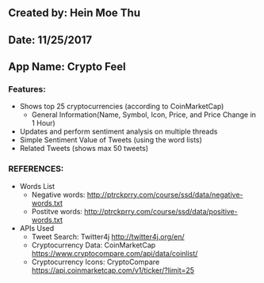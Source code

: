 ## Created by: Hein Moe Thu
## Date: 11/25/2017
## App Name: Crypto Feel

### Features:
  - Shows top 25 cryptocurrencies (according to CoinMarketCap)
    - General Information(Name, Symbol, Icon, Price, and Price Change in 1 Hour)
  - Updates and perform sentiment analysis on multiple threads
  - Simple Sentiment Value of Tweets (using the word lists)
  - Related Tweets (shows max 50 tweets)
### REFERENCES:
  - Words List
    - Negative words: http://ptrckprry.com/course/ssd/data/negative-words.txt 
    - Postitve words: http://ptrckprry.com/course/ssd/data/positive-words.txt
  - APIs Used
    - Tweet Search: Twitter4j http://twitter4j.org/en/
    - Cryptocurrency Data: CoinMarketCap https://www.cryptocompare.com/api/data/coinlist/
    - Cryptocurrency Icons: CryptoCompare https://api.coinmarketcap.com/v1/ticker/?limit=25
